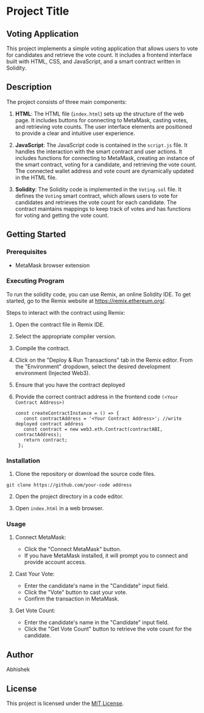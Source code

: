 # Project Title
## Voting Application

This project implements a simple voting application that allows users to vote for candidates and retrieve the vote count. It includes a frontend interface built with HTML, CSS, and JavaScript, and a smart contract written in Solidity.

## Description

The project consists of three main components:

1. **HTML**: The HTML file (`index.html`) sets up the structure of the web page. It includes buttons for connecting to MetaMask, casting votes, and retrieving vote counts. The user interface elements are positioned to provide a clear and intuitive user experience.

2. **JavaScript**: The JavaScript code is contained in the `script.js` file. It handles the interaction with the smart contract and user actions. It includes functions for connecting to MetaMask, creating an instance of the smart contract, voting for a candidate, and retrieving the vote count. The connected wallet address and vote count are dynamically updated in the HTML file.

3. **Solidity**: The Solidity code is implemented in the `Voting.sol` file. It defines the `Voting` smart contract, which allows users to vote for candidates and retrieves the vote count for each candidate. The contract maintains mappings to keep track of votes and has functions for voting and getting the vote count.

## Getting Started

### Prerequisites
- MetaMask browser extension
  
### Executing Program
To run the solidity code, you can use Remix, an online Solidity IDE. To get started, go to the Remix website at https://remix.ethereum.org/.

Steps to interact with the contract using Remix:

1. Open the contract file in Remix IDE.
2. Select the appropriate compiler version.
3. Compile the contract.
4. Click on the "Deploy & Run Transactions" tab in the Remix editor. From the "Environment" dropdown, select the desired development       
   environment (Injected Web3).
5. Ensure that you have the contract deployed
6. Provide the correct contract address in the frontend code `(<Your Contract Address>)`
   
   ```
   const createContractInstance = () => {
      const contractAddress = '<Your Contract Address>'; //write deployed contract address
      const contract = new web3.eth.Contract(contractABI, contractAddress);
      return contract;
    };
   ```


### Installation
1. Clone the repository or download the source code files.
```shell
git clone https://github.com/your-code address
```
2. Open the project directory in a code editor.

3. Open `index.html` in a web browser.

### Usage
1. Connect MetaMask:
   - Click the "Connect MetaMask" button.
   - If you have MetaMask installed, it will prompt you to connect and provide account access.

2. Cast Your Vote:
   - Enter the candidate's name in the "Candidate" input field.
   - Click the "Vote" button to cast your vote.
   - Confirm the transaction in MetaMask.

3. Get Vote Count:
   - Enter the candidate's name in the "Candidate" input field.
   - Click the "Get Vote Count" button to retrieve the vote count for the candidate.

## Author 
Abhishek 

## License
This project is licensed under the [MIT License](https://opensource.org/licenses/MIT).
